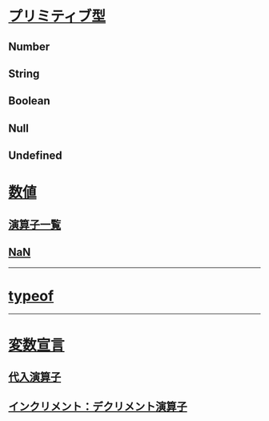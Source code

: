 # [プリミティブ型](https://zenn.dev/hogeisfuga/articles/db8a14a19f91ce)
## Number
## String
## Boolean
## Null
## Undefined
# [数値](https://qiita.com/fyui001/items/c6ee29fdaed45870f12d)
## [演算子一覧](https://qiita.com/white_tiger/items/bc3242dae2155f73ccbe)
## [NaN](https://qiita.com/marioncobretti/items/40f992c88345e98a65f6)
*** 
# [typeof](https://developer.mozilla.org/ja/docs/Web/JavaScript/Reference/Operators/typeof)
***
# [変数宣言](https://qiita.com/andota05/items/238ff472a0e711b65275)
## [代入演算子](https://web-engineer-wiki.com/javascript/assignment-operator/)
## [インクリメント：デクリメント演算子](https://tcd-theme.com/2022/01/javascript-increment-decrement.html)
# []()
# []()
# []()
# []()
# []()
# []()
# []()
# []()
# []()
# []()
# []()
# []()
# []()
# []()
# []()
# []()
# []()
# []()
# []()
# []()
# []()
# []()
# []()
# []()
# []()
# []()
# []()
# []()
# []()
# []()
# []()
